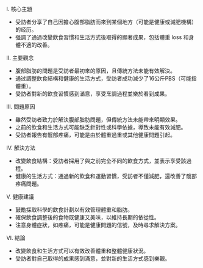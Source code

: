 I. 核心主題  
- 受訪者分享了自己因擔心腹部脂肪而來到某個地方（可能是健康或減肥機構）的经历。  
- 强調了通過改變飲食習慣和生活方式後取得的顯著成果，包括體重 loss 和身體不適的改善。  

II. 主要觀念  
- 腹部脂肪的問題是受訪者最初來的原因，且傳統方法未能有效解決。  
- 通过調整飲食結構和健康的生活方式，受訪者成功減少了16公斤PBS（可能指體重）。  
- 受訪者對新的飲食習慣感到滿意，享受烹調過程並樂於看到成果。  

III. 問題原因  
- 雖然受訪者致力於解決腹部脂肪問題，但傳統方法未能帶來明顯效果。  
- 之前的飲食和生活方式可能缺乏針對性或科學依據，導致未能有效減肥。  
- 受訪者報告有髋部疼痛，可能是由於體重過重或其他健康問題引起。  

IV. 解決方法  
- 改變飲食結構：受訪者採用了與之前完全不同的飲食方式，並表示享受該過程。  
- 健康的生活方式：通過新的飲食和運動習慣，受訪者不僅減肥，還改善了髋部疼痛問題。  

V. 健康建議  
- 鼓勵採取科學的飲食計劃以有效管理體重和脂肪。  
- 確保飲食調整後的食物既健康又美味，以維持長期的依從性。  
- 注意身體症狀，如疼痛，可能是健康問題的信號，及時尋求解決方案。  

VI. 結論  
- 改變飲食和生活方式可以有效改善體重和整體健康狀況。  
- 受訪者對自己取得的成果感到滿意，並對新的生活方式感到樂觀。